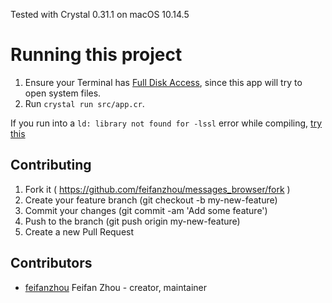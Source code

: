 Tested with Crystal 0.31.1 on macOS 10.14.5

# Running this project

1. Ensure your Terminal has [Full Disk Access](http://osxdaily.com/2018/10/09/fix-operation-not-permitted-terminal-error-macos/), since this app will try to open system files.
2. Run `crystal run src/app.cr`.

If you run into a `ld: library not found for -lssl` error while compiling, [try this](https://github.com/brianmario/mysql2/issues/795#issuecomment-337006164)

## Contributing

1. Fork it ( https://github.com/feifanzhou/messages_browser/fork )
2. Create your feature branch (git checkout -b my-new-feature)
3. Commit your changes (git commit -am 'Add some feature')
4. Push to the branch (git push origin my-new-feature)
5. Create a new Pull Request

## Contributors

- [feifanzhou](https://github.com/feifanzhou) Feifan Zhou - creator, maintainer

